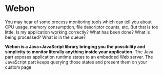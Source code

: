 # Webon #

You may hear of some process monitoring tools which can tell you about CPU usage, memory consumption, file descriptor counts, etc. But that is too little. Is my application working correctly? What has been done? What is being processed? What is in the queue?

<b>Webon is a Java+JavaScript library bringing you the possibility and simplicity to monitor literally anything inside your application.</b> The Java part exposes application runtime states to an embedded Web server. The JavaScript part keeps querying those states and present them on your custom page.
